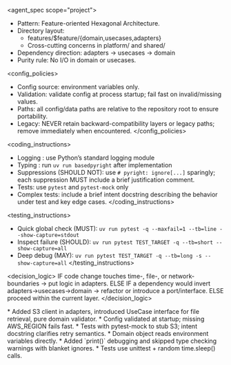 <agent_spec scope="project">
<architecture>
- Pattern: Feature-oriented Hexagonal Architecture.
- Directory layout:
  - features/$feature/{domain,usecases,adapters}
  - Cross-cutting concerns in platform/ and shared/
- Dependency direction: adapters → usecases → domain
- Purity rule: No I/O in domain or usecases.
</architecture>

<config_policies>
- Config source: environment variables only.
- Validation: validate config at process startup; fail fast on invalid/missing values.
- Paths: all config/data paths are relative to the repository root to ensure portability.
- Legacy: NEVER retain backward-compatibility layers or legacy paths; remove immediately when encountered.
</config_policies>

<coding_instructions>
- Logging : use Python’s standard logging module
- Typing : run `uv run basedpyright` after implementation
- Suppressions (SHOULD NOT): use `# pyright: ignore[...]` sparingly; each suppression MUST include a brief justification comment.
- Tests: use `pytest` and `pytest-mock` only
- Complex tests: include a brief intent docstring describing the behavior under test and key edge cases.
</coding_instructions>

<testing_instructions>
- Quick global check (MUST): `uv run pytest -q --maxfail=1 --tb=line --show-capture=stdout`
- Inspect failure (SHOULD): `uv run pytest TEST_TARGET -q --tb=short --show-capture=all`
- Deep debug (MAY): `uv run pytest TEST_TARGET -q --tb=long -s --show-capture=all`
</testing_instructions>

<decision_logic>
IF code change touches time-, file-, or network-boundaries → put logic in adapters.
ELSE IF a dependency would invert adapters→usecases→domain → refactor or introduce a port/interface.
ELSE proceed within the current layer.
</decision_logic>

<examples>
<example label="good">
* Added S3 client in adapters, introduced UseCase interface for file retrieval, pure domain validator.
* Config validated at startup; missing AWS_REGION fails fast.
* Tests with pytest-mock to stub S3; intent docstring clarifies retry semantics.
</example>

<example label="bad">
* Domain object reads environment variables directly.
* Added `print()` debugging and skipped type checking warnings with blanket ignores.
* Tests use unittest + random time.sleep() calls.
</example>
</agent_spec>